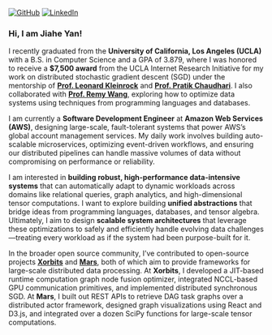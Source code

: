 [![GitHub](https://img.shields.io/badge/RandomY2-github-blue?logo=github)](https://github.com/RandomY-2)
[![LinkedIn](https://img.shields.io/badge/LinkedIn-%230A66C2?style=for-the-badge&logo=linkedin&logoColor=white)](https://www.linkedin.com/in/jiahe-yan/)

### Hi, I am **Jiahe Yan**!
I recently graduated from the **University of California, Los Angeles (UCLA)** with a B.S. in Computer Science and a GPA of 3.879, where I was honored to receive a **$7,500 award** from the UCLA Internet Research Initiative for my work on distributed stochastic gradient descent (SGD) under the mentorship of [**Prof. Leonard Kleinrock**](https://www.lk.cs.ucla.edu/index.html) and [**Prof. Pratik Chaudhari**](https://pratikac.github.io/). I also collaborated with [**Prof. Remy Wang**](https://remy.wang/), exploring how to optimize data systems using techniques from programming languages and databases.

I am currently a **Software Development Engineer** at **Amazon Web Services (AWS)**, designing large-scale, fault-tolerant systems that power AWS’s global account management services. My daily work involves building auto-scalable microservices, optimizing event-driven workflows, and ensuring our distributed pipelines can handle massive volumes of data without compromising on performance or reliability.

I am interested in **building robust, high-performance data-intensive systems** that can automatically adapt to dynamic workloads across domains like relational queries, graph analytics, and high-dimensional tensor computations. I want to explore building **unified abstractions** that bridge ideas from programming languages, databases, and tensor algebra. Ultimately, I aim to design **scalable system architectures** that leverage these optimizations to safely and efficiently handle evolving data challenges—treating every workload as if the system had been purpose-built for it.

In the broader open source community, I’ve contributed to open-source projects [**Xorbits**](https://github.com/xorbitsai) and [**Mars**](https://github.com/mars-project), both of which aim to provide frameworks for large-scale distributed data processing. At **Xorbits**, I developed a JIT-based runtime computation graph node fusion optimizer, integrated NCCL-based GPU communication primitives, and implemented distributed synchronous SGD. At **Mars**, I built out REST APIs to retrieve DAG task graphs over a distributed actor framework, designed graph visualizations using React and D3.js, and integrated over a dozen SciPy functions for large-scale tensor computations.
